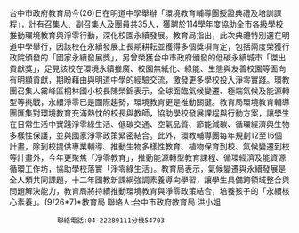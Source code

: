 台中市政府教育局今(26)日在明道中學舉辦「環境教育輔導團授證典禮及培訓課程」，計有召集人、副召集人及團員共35人，獲聘於114學年度協助全市各級學校推動環境教育與淨零行動，深化校園永續發展。教育局指出，此次典禮特別選在明道中學舉行，因該校在永續發展上長期耕耘並獲得多個獎項肯定，包括兩度榮獲行政院頒發的「國家永續發展獎」，另曾榮獲台中市政府頒發的低碳永續城市「傑出貢獻獎」，足見該校在環境永續推廣、校園無紙化、綠能、生態與友善校園等面向有明顯貢獻，期盼藉由與明道中學的經驗交流，激發更多學校投入淨零實踐。環教團召集人霧峰區桐林國小校長陳榮錦表示，全球面臨氣候變遷、極端氣候及能源轉型等挑戰，永續淨零已是國際趨勢，環境教育更是推動關鍵。教育局環境教育輔導團匯集對環境教育充滿熱忱的校長與教師，協助學校發展課程與行動方案，讓學生在日常生活中實踐淨零綠生活、低碳交通、空氣品質、節能減碳、循環經濟與生物多樣性保護，並與國家淨零政策緊密結合。此外，環教輔導團每年規劃12至16個計畫，除到校提供專業輔導、推動生物多樣性教育、植物保育到校、氣候變遷到校等計畫外，今年更聚焦「淨零教育」，推動能源轉型教育課程、循環經濟及能資源循環工作坊，協助學校落實「淨零綠生活」。教育局表示，氣候變遷與永續發展是全人類共同課題，十二年國教新課綱強調素養導向學習，讓學生具備跨領域整合與問題解決能力，教育局將持續推動環境教育與淨零政策結合，培養孩子的「永續核心素養」。(9/26*7)*教育局
                聯絡人:台中市政府教育局 洪小姐
            
                聯絡電話:04-22289111分機54703
            